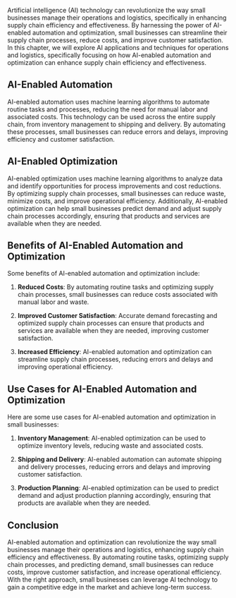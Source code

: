 

Artificial intelligence (AI) technology can revolutionize the way small businesses manage their operations and logistics, specifically in enhancing supply chain efficiency and effectiveness. By harnessing the power of AI-enabled automation and optimization, small businesses can streamline their supply chain processes, reduce costs, and improve customer satisfaction. In this chapter, we will explore AI applications and techniques for operations and logistics, specifically focusing on how AI-enabled automation and optimization can enhance supply chain efficiency and effectiveness.

AI-Enabled Automation
---------------------

AI-enabled automation uses machine learning algorithms to automate routine tasks and processes, reducing the need for manual labor and associated costs. This technology can be used across the entire supply chain, from inventory management to shipping and delivery. By automating these processes, small businesses can reduce errors and delays, improving efficiency and customer satisfaction.

AI-Enabled Optimization
-----------------------

AI-enabled optimization uses machine learning algorithms to analyze data and identify opportunities for process improvements and cost reductions. By optimizing supply chain processes, small businesses can reduce waste, minimize costs, and improve operational efficiency. Additionally, AI-enabled optimization can help small businesses predict demand and adjust supply chain processes accordingly, ensuring that products and services are available when they are needed.

Benefits of AI-Enabled Automation and Optimization
--------------------------------------------------

Some benefits of AI-enabled automation and optimization include:

1. **Reduced Costs**: By automating routine tasks and optimizing supply chain processes, small businesses can reduce costs associated with manual labor and waste.

2. **Improved Customer Satisfaction**: Accurate demand forecasting and optimized supply chain processes can ensure that products and services are available when they are needed, improving customer satisfaction.

3. **Increased Efficiency**: AI-enabled automation and optimization can streamline supply chain processes, reducing errors and delays and improving operational efficiency.

Use Cases for AI-Enabled Automation and Optimization
----------------------------------------------------

Here are some use cases for AI-enabled automation and optimization in small businesses:

1. **Inventory Management**: AI-enabled optimization can be used to optimize inventory levels, reducing waste and associated costs.

2. **Shipping and Delivery**: AI-enabled automation can automate shipping and delivery processes, reducing errors and delays and improving customer satisfaction.

3. **Production Planning**: AI-enabled optimization can be used to predict demand and adjust production planning accordingly, ensuring that products are available when they are needed.

Conclusion
----------

AI-enabled automation and optimization can revolutionize the way small businesses manage their operations and logistics, enhancing supply chain efficiency and effectiveness. By automating routine tasks, optimizing supply chain processes, and predicting demand, small businesses can reduce costs, improve customer satisfaction, and increase operational efficiency. With the right approach, small businesses can leverage AI technology to gain a competitive edge in the market and achieve long-term success.
